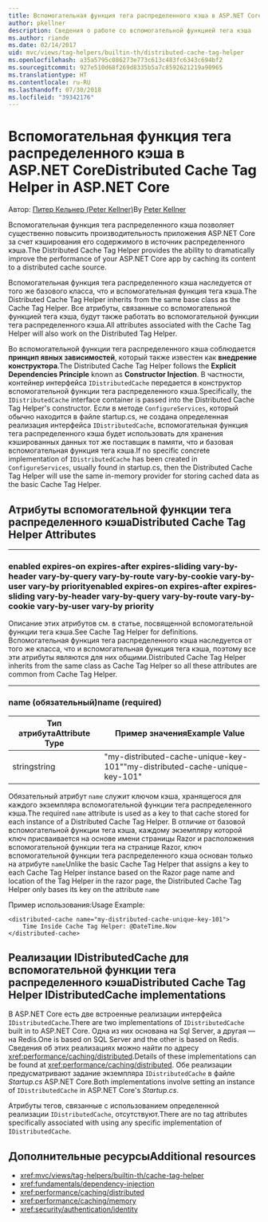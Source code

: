 ```yaml
---
title: Вспомогательная функция тега распределенного кэша в ASP.NET Core
author: pkellner
description: Сведения о работе со вспомогательной функцией тега кэша
ms.author: riande
ms.date: 02/14/2017
uid: mvc/views/tag-helpers/builtin-th/distributed-cache-tag-helper
ms.openlocfilehash: a35a5795c086273e773c613c483fc6343c694bf2
ms.sourcegitcommit: 927e510d68f269d8335b5a7c8592621219a90965
ms.translationtype: HT
ms.contentlocale: ru-RU
ms.lasthandoff: 07/30/2018
ms.locfileid: "39342176"
---
```

# <a name="distributed-cache-tag-helper-in-aspnet-core"></a><span data-ttu-id="8a774-103">Вспомогательная функция тега распределенного кэша в ASP.NET Core</span><span class="sxs-lookup"><span data-stu-id="8a774-103">Distributed Cache Tag Helper in ASP.NET Core</span></span>

<span data-ttu-id="8a774-104">Автор: [Питер Кельнер (Peter Kellner)](http://peterkellner.net)</span><span class="sxs-lookup"><span data-stu-id="8a774-104">By [Peter Kellner](http://peterkellner.net)</span></span> 

<span data-ttu-id="8a774-105">Вспомогательная функция тега распределенного кэша позволяет существенно повысить производительность приложения ASP.NET Core за счет кэширования его содержимого в источник распределенного кэша.</span><span class="sxs-lookup"><span data-stu-id="8a774-105">The Distributed Cache Tag Helper provides the ability to dramatically improve the performance of your ASP.NET Core app by caching its content to a distributed cache source.</span></span>

<span data-ttu-id="8a774-106">Вспомогательная функция тега распределенного кэша наследуется от того же базового класса, что и вспомогательная функция тега кэша.</span><span class="sxs-lookup"><span data-stu-id="8a774-106">The Distributed Cache Tag Helper inherits from the same base class as the Cache Tag Helper.</span></span> <span data-ttu-id="8a774-107">Все атрибуты, связанные со вспомогательной функцией тега кэша, будут также работать во вспомогательной функции тега распределенного кэша.</span><span class="sxs-lookup"><span data-stu-id="8a774-107">All attributes associated with the Cache Tag Helper will also work on the Distributed Tag Helper.</span></span>

<span data-ttu-id="8a774-108">Во вспомогательной функции тега распределенного кэша соблюдается **принцип явных зависимостей**, который также известен как **внедрение конструктора**.</span><span class="sxs-lookup"><span data-stu-id="8a774-108">The Distributed Cache Tag Helper follows the **Explicit Dependencies Principle** known as **Constructor Injection**.</span></span> <span data-ttu-id="8a774-109">В частности, контейнер интерфейса `IDistributedCache` передается в конструктор вспомогательной функции тега распределенного кэша.</span><span class="sxs-lookup"><span data-stu-id="8a774-109">Specifically, the `IDistributedCache` interface container is passed into the Distributed Cache Tag Helper's constructor.</span></span> <span data-ttu-id="8a774-110">Если в методе `ConfigureServices`, который обычно находится в файле startup.cs, не создана определенная реализация интерфейса `IDistributedCache`, вспомогательная функция тега распределенного кэша будет использовать для хранения кэшированных данных тот же поставщик в памяти, что и базовая вспомогательная функция тега кэша.</span><span class="sxs-lookup"><span data-stu-id="8a774-110">If no specific concrete implementation of `IDistributedCache` has been created in `ConfigureServices`, usually found in startup.cs, then the Distributed Cache Tag Helper will use the same in-memory provider for storing cached data as the basic Cache Tag Helper.</span></span>

## <a name="distributed-cache-tag-helper-attributes"></a><span data-ttu-id="8a774-111">Атрибуты вспомогательной функции тега распределенного кэша</span><span class="sxs-lookup"><span data-stu-id="8a774-111">Distributed Cache Tag Helper Attributes</span></span>

- - -

### <a name="enabled-expires-on-expires-after-expires-sliding-vary-by-header-vary-by-query-vary-by-route-vary-by-cookie-vary-by-user-vary-by-priority"></a><span data-ttu-id="8a774-112">enabled expires-on expires-after expires-sliding vary-by-header vary-by-query vary-by-route vary-by-cookie vary-by-user vary-by priority</span><span class="sxs-lookup"><span data-stu-id="8a774-112">enabled expires-on expires-after expires-sliding vary-by-header vary-by-query vary-by-route vary-by-cookie vary-by-user vary-by priority</span></span>

<span data-ttu-id="8a774-113">Описание этих атрибутов см. в статье, посвященной вспомогательной функции тега кэша.</span><span class="sxs-lookup"><span data-stu-id="8a774-113">See Cache Tag Helper for definitions.</span></span> <span data-ttu-id="8a774-114">Вспомогательная функция тега распределенного кэша наследуется от того же класса, что и вспомогательная функция тега кэша, поэтому все эти атрибуты являются для них общими.</span><span class="sxs-lookup"><span data-stu-id="8a774-114">Distributed Cache Tag Helper inherits from the same class as Cache Tag Helper so all these attributes are common from Cache Tag Helper.</span></span>

- - -

### <a name="name-required"></a><span data-ttu-id="8a774-115">name (обязательный)</span><span class="sxs-lookup"><span data-stu-id="8a774-115">name (required)</span></span>

| <span data-ttu-id="8a774-116">Тип атрибута</span><span class="sxs-lookup"><span data-stu-id="8a774-116">Attribute Type</span></span>    | <span data-ttu-id="8a774-117">Пример значения</span><span class="sxs-lookup"><span data-stu-id="8a774-117">Example Value</span></span>     |
|----------------   |----------------   |
| <span data-ttu-id="8a774-118">string</span><span class="sxs-lookup"><span data-stu-id="8a774-118">string</span></span>    | <span data-ttu-id="8a774-119">"my-distributed-cache-unique-key-101"</span><span class="sxs-lookup"><span data-stu-id="8a774-119">"my-distributed-cache-unique-key-101"</span></span>     |

<span data-ttu-id="8a774-120">Обязательный атрибут `name` служит ключом кэша, хранящегося для каждого экземпляра вспомогательной функции тега распределенного кэша.</span><span class="sxs-lookup"><span data-stu-id="8a774-120">The required `name` attribute is used as a key to that cache stored for each instance of a Distributed Cache Tag Helper.</span></span> <span data-ttu-id="8a774-121">В отличие от базовой вспомогательной функции тега кэша, каждому экземпляру которой ключ присваивается на основе имени страницы Razor и расположения вспомогательной функции тега на странице Razor, ключ вспомогательной функции тега распределенного кэша основан только на атрибуте `name`</span><span class="sxs-lookup"><span data-stu-id="8a774-121">Unlike the basic Cache Tag Helper that assigns a key to each Cache Tag Helper instance based on the Razor page name and location of the Tag Helper in the razor page, the Distributed Cache Tag Helper only bases its key on the attribute `name`</span></span>

<span data-ttu-id="8a774-122">Пример использования:</span><span class="sxs-lookup"><span data-stu-id="8a774-122">Usage Example:</span></span>

```cshtml
<distributed-cache name="my-distributed-cache-unique-key-101">
    Time Inside Cache Tag Helper: @DateTime.Now
</distributed-cache>
```

## <a name="distributed-cache-tag-helper-idistributedcache-implementations"></a><span data-ttu-id="8a774-123">Реализации IDistributedCache для вспомогательной функции тега распределенного кэша</span><span class="sxs-lookup"><span data-stu-id="8a774-123">Distributed Cache Tag Helper IDistributedCache implementations</span></span>

<span data-ttu-id="8a774-124">В ASP.NET Core есть две встроенные реализации интерфейса `IDistributedCache`.</span><span class="sxs-lookup"><span data-stu-id="8a774-124">There are two implementations of `IDistributedCache` built in to ASP.NET Core.</span></span> <span data-ttu-id="8a774-125">Одна из них основана на Sql Server, а другая — на Redis.</span><span class="sxs-lookup"><span data-stu-id="8a774-125">One is based on SQL Server and the other is based on Redis.</span></span> <span data-ttu-id="8a774-126">Сведения об этих реализациях можно найти по адресу <xref:performance/caching/distributed>.</span><span class="sxs-lookup"><span data-stu-id="8a774-126">Details of these implementations can be found at <xref:performance/caching/distributed>.</span></span> <span data-ttu-id="8a774-127">Обе реализации предусматривают задание экземпляра `IDistributedCache` в файле *Startup.cs* ASP.NET Core.</span><span class="sxs-lookup"><span data-stu-id="8a774-127">Both implementations involve setting an instance of `IDistributedCache` in ASP.NET Core's *Startup.cs*.</span></span>

<span data-ttu-id="8a774-128">Атрибуты тегов, связанные с использованием определенной реализации `IDistributedCache`, отсутствуют.</span><span class="sxs-lookup"><span data-stu-id="8a774-128">There are no tag attributes specifically associated with using any specific implementation of `IDistributedCache`.</span></span>

## <a name="additional-resources"></a><span data-ttu-id="8a774-129">Дополнительные ресурсы</span><span class="sxs-lookup"><span data-stu-id="8a774-129">Additional resources</span></span>

* <xref:mvc/views/tag-helpers/builtin-th/cache-tag-helper>
* <xref:fundamentals/dependency-injection>
* <xref:performance/caching/distributed>
* <xref:performance/caching/memory>
* <xref:security/authentication/identity>
